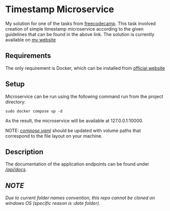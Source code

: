 # Timestamp Microservice

My solution for one of the tasks from [freecodecamp](https://www.freecodecamp.org/learn/apis-and-microservices/apis-and-microservices-projects/timestamp-microservice). This task involved creation of simple timestamp microservice according to the given guidelines that can be found in the above link. The solution is currently available on [my website](https://timestamp.profresor.net)

## Requirements

The only requirement is Docker, which can be installed from [official website](https://www.docker.com/products/docker-desktop/)


## Setup

Microservice can be run using the following command run from the project directory:

```
sudo docker compose up -d
```

As the result, the microservice will be available at 127.0.0.1:10000.

NOTE: [<i>compose.yaml</i>](https://github.com/MrResor/freecodecamp-timestamp/blob/main/compose.yaml) should be updated with volume paths that correspond to the file layout on your machine.

## Description

The documentation of the application endpoints can be found under [<i>/api/docs<i>](https://timestamp.profresor.net/api/docs).

## NOTE

Due to current folder names convention, this repo cannot be cloned on windows OS (specific reason is :date folder).